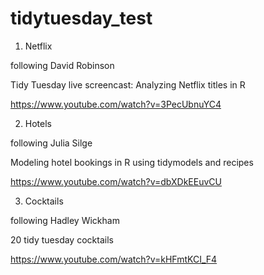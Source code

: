 # tidytuesday_test

1) Netflix

following David Robinson

Tidy Tuesday live screencast: Analyzing Netflix titles in R

https://www.youtube.com/watch?v=3PecUbnuYC4


2) Hotels

following Julia Silge

Modeling hotel bookings in R using tidymodels and recipes

https://www.youtube.com/watch?v=dbXDkEEuvCU


3) Cocktails

following Hadley Wickham

20 tidy tuesday cocktails

https://www.youtube.com/watch?v=kHFmtKCI_F4
